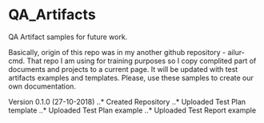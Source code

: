 # QA_Artifacts
QA Artifact samples for future work.

Basically, origin of this repo was in my another github repository - ailur-cmd. That repo I am using for training purposes so I copy complited part of documents and projects to a current page. 
It will be updated with test artifacts examples and templates.
Please, use these samples to create our own documentation.

Version 0.1.0 (27-10-2018)
..* Created Repository
..* Uploaded Test Plan template
..* Uploaded Test Plan example
..* Uploaded Test Report example
